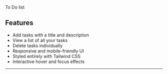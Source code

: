 To Do list
##  Features

- Add tasks with a title and description
- View a list of all your tasks
- Delete tasks individually
- Responsive and mobile-friendly UI
- Styled entirely with Tailwind CSS
- Interactive hover and focus effects

---

